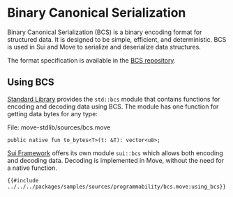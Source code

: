 # Binary Canonical Serialization

Binary Canonical Serialization (BCS) is a binary encoding format for structured data. It is designed
to be simple, efficient, and deterministic. BCS is used in Sui and Move to serialize and deserialize
data structures.

The format specification is available in the [BCS repository](https://github.com/zefchain/bcs).

## Using BCS

[Standard Library](./../move-basics/standard-library.md) provides the `std::bcs` module that
contains functions for encoding and decoding data using BCS. The module has one function for getting
data bytes for any type:

File: move-stdlib/sources/bcs.move

```move
public native fun to_bytes<T>(t: &T): vector<u8>;
```

[Sui Framework](./../sui-framework.md) offers its own module `sui::bcs` which allows both encoding
and decoding data. Decoding is implemented in Move, without the need for a native function.

```move
{{#include ../../../packages/samples/sources/programmability/bcs.move:using_bcs}}
```
